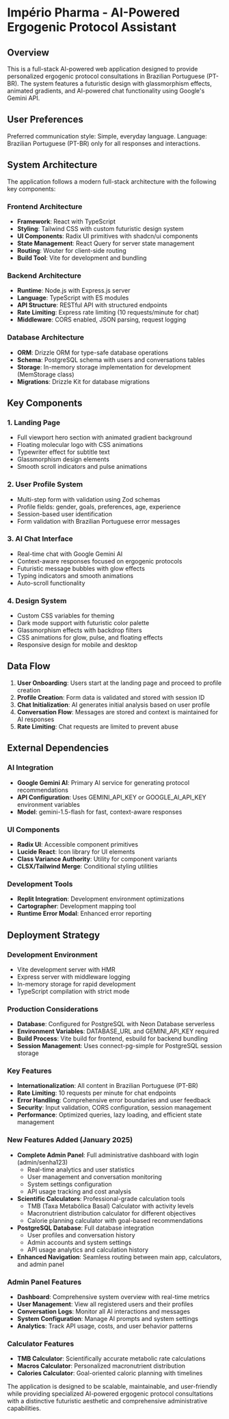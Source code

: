 # Império Pharma - AI-Powered Ergogenic Protocol Assistant

## Overview

This is a full-stack AI-powered web application designed to provide personalized ergogenic protocol consultations in Brazilian Portuguese (PT-BR). The system features a futuristic design with glassmorphism effects, animated gradients, and AI-powered chat functionality using Google's Gemini API.

## User Preferences

Preferred communication style: Simple, everyday language.
Language: Brazilian Portuguese (PT-BR) only for all responses and interactions.

## System Architecture

The application follows a modern full-stack architecture with the following key components:

### Frontend Architecture
- **Framework**: React with TypeScript
- **Styling**: Tailwind CSS with custom futuristic design system
- **UI Components**: Radix UI primitives with shadcn/ui components
- **State Management**: React Query for server state management
- **Routing**: Wouter for client-side routing
- **Build Tool**: Vite for development and bundling

### Backend Architecture
- **Runtime**: Node.js with Express.js server
- **Language**: TypeScript with ES modules
- **API Structure**: RESTful API with structured endpoints
- **Rate Limiting**: Express rate limiting (10 requests/minute for chat)
- **Middleware**: CORS enabled, JSON parsing, request logging

### Database Architecture
- **ORM**: Drizzle ORM for type-safe database operations
- **Schema**: PostgreSQL schema with users and conversations tables
- **Storage**: In-memory storage implementation for development (MemStorage class)
- **Migrations**: Drizzle Kit for database migrations

## Key Components

### 1. Landing Page
- Full viewport hero section with animated gradient background
- Floating molecular logo with CSS animations
- Typewriter effect for subtitle text
- Glassmorphism design elements
- Smooth scroll indicators and pulse animations

### 2. User Profile System
- Multi-step form with validation using Zod schemas
- Profile fields: gender, goals, preferences, age, experience
- Session-based user identification
- Form validation with Brazilian Portuguese error messages

### 3. AI Chat Interface
- Real-time chat with Google Gemini AI
- Context-aware responses focused on ergogenic protocols
- Futuristic message bubbles with glow effects
- Typing indicators and smooth animations
- Auto-scroll functionality

### 4. Design System
- Custom CSS variables for theming
- Dark mode support with futuristic color palette
- Glassmorphism effects with backdrop filters
- CSS animations for glow, pulse, and floating effects
- Responsive design for mobile and desktop

## Data Flow

1. **User Onboarding**: Users start at the landing page and proceed to profile creation
2. **Profile Creation**: Form data is validated and stored with session ID
3. **Chat Initialization**: AI generates initial analysis based on user profile
4. **Conversation Flow**: Messages are stored and context is maintained for AI responses
5. **Rate Limiting**: Chat requests are limited to prevent abuse

## External Dependencies

### AI Integration
- **Google Gemini AI**: Primary AI service for generating protocol recommendations
- **API Configuration**: Uses GEMINI_API_KEY or GOOGLE_AI_API_KEY environment variables
- **Model**: gemini-1.5-flash for fast, context-aware responses

### UI Components
- **Radix UI**: Accessible component primitives
- **Lucide React**: Icon library for UI elements
- **Class Variance Authority**: Utility for component variants
- **CLSX/Tailwind Merge**: Conditional styling utilities

### Development Tools
- **Replit Integration**: Development environment optimizations
- **Cartographer**: Development mapping tool
- **Runtime Error Modal**: Enhanced error reporting

## Deployment Strategy

### Development Environment
- Vite development server with HMR
- Express server with middleware logging
- In-memory storage for rapid development
- TypeScript compilation with strict mode

### Production Considerations
- **Database**: Configured for PostgreSQL with Neon Database serverless
- **Environment Variables**: DATABASE_URL and GEMINI_API_KEY required
- **Build Process**: Vite build for frontend, esbuild for backend bundling
- **Session Management**: Uses connect-pg-simple for PostgreSQL session storage

### Key Features
- **Internationalization**: All content in Brazilian Portuguese (PT-BR)
- **Rate Limiting**: 10 requests per minute for chat endpoints
- **Error Handling**: Comprehensive error boundaries and user feedback
- **Security**: Input validation, CORS configuration, session management
- **Performance**: Optimized queries, lazy loading, and efficient state management

### New Features Added (January 2025)
- **Complete Admin Panel**: Full administrative dashboard with login (admin/senha123)
  - Real-time analytics and user statistics
  - User management and conversation monitoring
  - System settings configuration
  - API usage tracking and cost analysis
- **Scientific Calculators**: Professional-grade calculation tools
  - TMB (Taxa Metabólica Basal) Calculator with activity levels
  - Macronutrient distribution calculator for different objectives
  - Calorie planning calculator with goal-based recommendations
- **PostgreSQL Database**: Full database integration
  - User profiles and conversation history
  - Admin accounts and system settings
  - API usage analytics and calculation history
- **Enhanced Navigation**: Seamless routing between main app, calculators, and admin panel

### Admin Panel Features
- **Dashboard**: Comprehensive system overview with real-time metrics
- **User Management**: View all registered users and their profiles
- **Conversation Logs**: Monitor all AI interactions and messages
- **System Configuration**: Manage AI prompts and system settings
- **Analytics**: Track API usage, costs, and user behavior patterns

### Calculator Features
- **TMB Calculator**: Scientifically accurate metabolic rate calculations
- **Macros Calculator**: Personalized macronutrient distribution
- **Calories Calculator**: Goal-oriented caloric planning with timelines

The application is designed to be scalable, maintainable, and user-friendly while providing specialized AI-powered ergogenic protocol consultations with a distinctive futuristic aesthetic and comprehensive administrative capabilities.